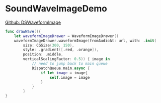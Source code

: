 # SoundWaveImageDemo

[Github: DSWaveformImage](https://github.com/dmrschmidt/DSWaveformImage)

```swift
func drawWave(){
    let waveformImageDrawer = WaveformImageDrawer()
    waveformImageDrawer.waveformImage(fromAudioAt: url, with: .init(
        size: CGSize(300, 150),
        style: .gradient([.red, .orange]),
        position: .middle,
        verticalScalingFactor: 0.5)) { image in
            // need to jump back to main queue
            DispatchQueue.main.async {
                if let image = image{
                    self.image = image
                }
            }
        }
}
```